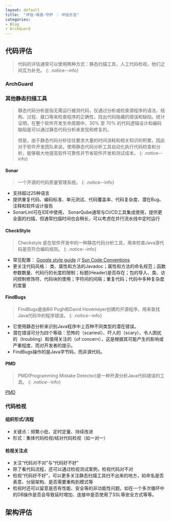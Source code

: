 ```yaml
---
layout: default
title:  "评估·改造·守护 ｜ 评估方法"
categories:
- Blog
- ArchGuard
---
```


## 代码评估

> 代码的评估通常可以使用两种方式：静态扫描工具，人工代码检视，他们之间互为补充。
{: .notice--info}

### ArchGuard



### 其他静态扫描工具
> 静态代码分析是指无需运行被测代码，仅通过分析或检查源程序的语法、结构、过程、接口等来检查程序的正确性，找出代码隐藏的错误和缺陷。统计证明，在整个软件开发生命周期中，30% 至 70% 的代码逻辑设计和编码缺陷是可以通过静态代码分析来发现和修复的。
> 
> 但是，由于静态代码分析往往要求大量的时间消耗和相关知识的积累，因此对于软件开发团队来说，使用静态代码分析工具自动化执行代码检查和分析，能够极大地提高软件可靠性并节省软件开发和测试成本。
{: .notice--info}

#### Sonar
> 一个开源的代码质量管理系统。
{: .notice--info}

* 支持超过25种语言
* 提供重复代码、编码标准、单元测试、代码覆盖率、代码复杂度、潜在Bug、注释和软件设计报告
* SonarLint可在IDE中使用， SonarQube通常与CI/CD工具集成使用，提供更全面的扫描，但通常扫描时间也会稍长，可以考虑在并行流水线中定时运行


#### CheckStyle
> Checkstyle 是在软件开发中的一种静态代码分析工具，用来检查Java源代码是否符合编码规则。
{: .notice--info}

* 常见配置： [Google style guide](https://google.github.io/styleguide/javaguide.html) // [Sun Code Conventions](https://checkstyle.org/styleguides/sun-code-conventions-19990420/CodeConvTOC.doc.html)
* 更关注代码风格： 类、属性和方法的Javadoc；属性和方法的命名规范；函数参数数量、代码行的长度的限制；标题(Header)是否存在；包的导入、类、访问控制修饰符、代码块的使用；字符间的间隔；重复代码；代码中多种复杂度的度量

#### FindBugs
> FindBugs是由Bill Pugh和David Hovemeyer创建的开源程序，用来查找Java代码中的程序错误。
{: .notice--info}

* 它使用静态分析来识别Java程序中上百种不同类型的潜在错误。
* 潜在错误可分为四个等级：恐怖的（scariest）、吓人的（scary）、令人困扰的（troubling）和值得关注的（of concern），这是根据其可能产生的影响或严重程度，而对开发者的提示。
* FindBugs操作的是Java字节码，而非源代码。


#### PMD
> PMD(Programming Mistake Detector)是一种开源分析Java代码错误的工具。
{: .notice--info}

[PMD](https://pmd.github.io/)


### 代码检视

#### 组织形式/流程
* 关键点：频繁小批、定时定量、持续改进
* 形式：集体代码检视/结对代码检视（如一对一）

#### 检视关注点
* 关注“代码对不对”与“代码好不好”
* 除了看代码流程，还可以通过检视测试案例，检视代码对不对
* 检视“代码好不好”，可以更多关注静态扫描工具扫不出来的地方，如命名是否表意、分层架构、是否需要重构到模式等
* 检视时还可以留意是否有性能、安全等的非功能性问题。如在一个多次循环中的DB操作是否会导致延时增加、连接中是否使用了SSL等安全方式等等。

## 架构评估
